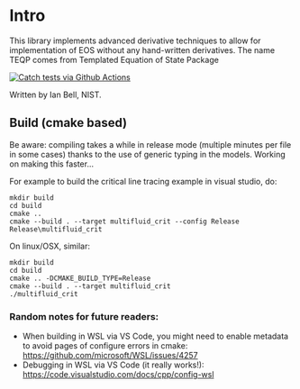 
# Intro

This library implements advanced derivative techniques to allow for implementation of EOS without any hand-written derivatives.  The name TEQP comes from Templated Equation of State Package

[![Catch tests via Github Actions](https://github.com/ianhbell/teqp/actions/workflows/runcatch.yml/badge.svg)](https://github.com/ianhbell/teqp/actions/workflows/runcatch.yml)

Written by Ian Bell, NIST.  

## Build (cmake based)

Be aware: compiling takes a while in release mode (multiple minutes per file in some cases) thanks to the use of generic typing in the models.  Working on making this faster...

For example to build the critical line tracing example in visual studio, do:

```
mkdir build
cd build
cmake .. 
cmake --build . --target multifluid_crit --config Release
Release\multifluid_crit
```
On linux/OSX, similar:
```
mkdir build
cd build
cmake .. -DCMAKE_BUILD_TYPE=Release
cmake --build . --target multifluid_crit
./multifluid_crit
```
### Random notes for future readers:

* When building in WSL via VS Code, you might need to enable metadata to avoid pages of configure errors in cmake: https://github.com/microsoft/WSL/issues/4257
* Debugging in WSL via VS Code (it really works!): https://code.visualstudio.com/docs/cpp/config-wsl
